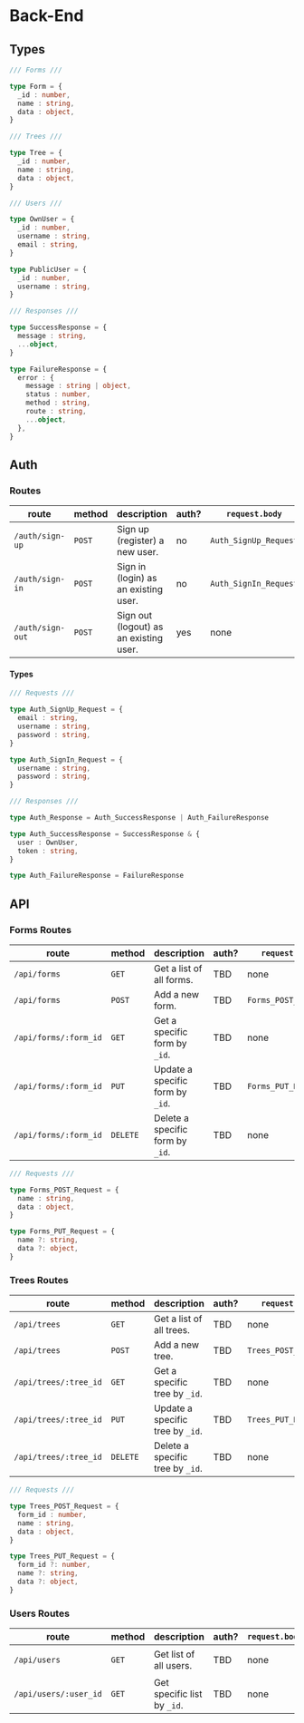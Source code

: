 # Back-End

## Types

```ts
/// Forms ///

type Form = {
  _id : number,
  name : string,
  data : object,
}

/// Trees ///

type Tree = {
  _id : number,
  name : string,
  data : object,
}

/// Users ///

type OwnUser = {
  _id : number,
  username : string,
  email : string,
}

type PublicUser = {
  _id : number,
  username : string,
}

/// Responses ///

type SuccessResponse = {
  message : string,
  ...object,
}

type FailureResponse = {
  error : {
    message : string | object,
    status : number,
    method : string,
    route : string,
    ...object,
  },
}
```

## Auth

### Routes

| route            | method | description                            | auth? | `request.body`        | `response.body` | status     |
|------------------|--------|----------------------------------------|-------|-----------------------|-----------------|------------|
| `/auth/sign-up`  | `POST` | Sign up (register) a new user.         | no    | `Auth_SignUp_Request` | `Auth_Response` | **online** |
| `/auth/sign-in`  | `POST` | Sign in (login) as an existing user.   | no    | `Auth_SignIn_Request` | `Auth_Response` | **online** |
| `/auth/sign-out` | `POST` | Sign out (logout) as an existing user. | yes   | none                  | TBD             | stretch    |

#### Types

```ts
/// Requests ///

type Auth_SignUp_Request = {
  email : string,
  username : string,
  password : string,
}

type Auth_SignIn_Request = {
  username : string,
  password : string,
}

/// Responses ///

type Auth_Response = Auth_SuccessResponse | Auth_FailureResponse

type Auth_SuccessResponse = SuccessResponse & {
  user : OwnUser,
  token : string,
}

type Auth_FailureResponse = FailureResponse
```

## API

### Forms Routes

| route                 | method   | description                      | auth? | `request.body`       | `response.body`                   | status     |
|-----------------------|----------|----------------------------------|-------|----------------------|-----------------------------------|------------|
| `/api/forms`          | `GET`    | Get a list of all forms.         | TBD   | none                 | `Array <Form> \| FailureResponse` | **online** |
| `/api/forms`          | `POST`   | Add a new form.                  | TBD   | `Forms_POST_Request` | `Form \| FailureResponse`         | **online** |
| `/api/forms/:form_id` | `GET`    | Get a specific form by `_id`.    | TBD   | none                 | `Form \| FailureResponse`         | **online** |
| `/api/forms/:form_id` | `PUT`    | Update a specific form by `_id`. | TBD   | `Forms_PUT_Request`  | `Form \| FailureResponse`         | **online** |
| `/api/forms/:form_id` | `DELETE` | Delete a specific form by `_id`. | TBD   | none                 | `Form \| FailureResponse`         | **online** |

```ts
/// Requests ///

type Forms_POST_Request = {
  name : string,
  data : object,
}

type Forms_PUT_Request = {
  name ?: string,
  data ?: object,
}
```

### Trees Routes

| route                 | method   | description                      | auth? | `request.body`       | `response.body`                   | status     |
|-----------------------|----------|----------------------------------|-------|----------------------|-----------------------------------|------------|
| `/api/trees`          | `GET`    | Get a list of all trees.         | TBD   | none                 | `Array <Tree> \| FailureResponse` | **online** |
| `/api/trees`          | `POST`   | Add a new tree.                  | TBD   | `Trees_POST_Request` | `Tree \| FailureResponse`         | **online** |
| `/api/trees/:tree_id` | `GET`    | Get a specific tree by `_id`.    | TBD   | none                 | `Tree \| FailureResponse`         | **online** |
| `/api/trees/:tree_id` | `PUT`    | Update a specific tree by `_id`. | TBD   | `Trees_PUT_Request`  | `Tree \| FailureResponse`         | **online** |
| `/api/trees/:tree_id` | `DELETE` | Delete a specific tree by `_id`. | TBD   | none                 | `Tree \| FailureResponse`         | **online** |

```ts
/// Requests ///

type Trees_POST_Request = {
  form_id : number,
  name : string,
  data : object,
}

type Trees_PUT_Request = {
  form_id ?: number,
  name ?: string,
  data ?: object,
}
```

### Users Routes

| route                 | method | description                 | auth? | `request.body` | `response.body`                         | status     |
|-----------------------|--------|-----------------------------|-------|----------------|-----------------------------------------|------------|
| `/api/users`          | `GET`  | Get list of all users.      | TBD   | none           | `Array <PublicUser> \| FailureResponse` | **online** |
| `/api/users/:user_id` | `GET`  | Get specific list by `_id`. | TBD   | none           | `PublicUser \| FailureResponse`         | **online** |
